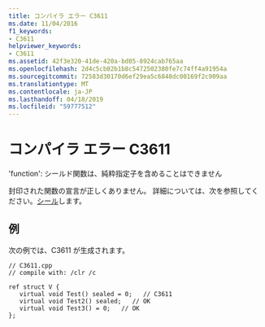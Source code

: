 ```yaml
---
title: コンパイラ エラー C3611
ms.date: 11/04/2016
f1_keywords:
- C3611
helpviewer_keywords:
- C3611
ms.assetid: 42f3e320-41de-420a-bd05-8924cab765aa
ms.openlocfilehash: 2d4c5cb02b1b8c5472502380fe7c74ff4a91954a
ms.sourcegitcommit: 72583d30170d6ef29ea5c6848dc00169f2c909aa
ms.translationtype: MT
ms.contentlocale: ja-JP
ms.lasthandoff: 04/18/2019
ms.locfileid: "59777512"
---
```

# <a name="compiler-error-c3611"></a>コンパイラ エラー C3611

'function': シールド関数は、純粋指定子を含めることはできません

封印された関数の宣言が正しくありません。  詳細については、次を参照してください。[シール](../../extensions/sealed-cpp-component-extensions.md)します。

## <a name="example"></a>例

次の例では、C3611 が生成されます。

```
// C3611.cpp
// compile with: /clr /c

ref struct V {
   virtual void Test() sealed = 0;   // C3611
   virtual void Test2() sealed;   // OK
   virtual void Test3() = 0;   // OK
};
```